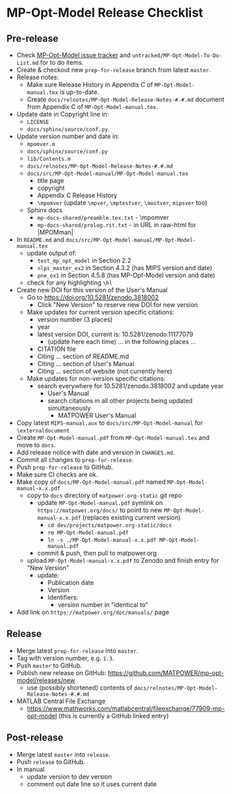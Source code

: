 MP-Opt-Model Release Checklist
==============================


Pre-release
-----------
- Check [MP-Opt-Model issue tracker](https://github.com/MATPOWER/mp-opt-model/issues)
  and `untracked/MP-Opt-Model-To-Do-List.md` for to do items.
- Create & checkout new `prep-for-release` branch from latest `master`.
- Release notes:
  - Make sure Release History in Appendix C of `MP-Opt-Model-manual.tex` is
    up-to-date.
  - Create `docs/relnotes/MP-Opt-Model-Release-Notes-#.#.md` document from
    Appendix C of `MP-Opt-Model-manual.tex`.
- Update date in Copyright line in:
  - `LICENSE`
  - `docs/sphinx/source/conf.py`.
- Update version number and date in:
  - `mpomver.m`
  - `docs/sphinx/source/conf.py`
  - `lib/Contents.m`
  - `docs/relnotes/MP-Opt-Model-Release-Notes-#.#.md`
  - `docs/src/MP-Opt-Model-manual/MP-Opt-Model-manual.tex`
    - title page
    - copyright
    - Appendix C Release History
    - `\mpomver` (update `\mpver`, `\mptestver`, `\mostver`, `mipsver` too)
  - Sphinx docs
    - `mp-docs-shared/preamble.tex.txt` - \mpomver
    - `mp-docs-shared/prolog.rst.txt` - in URL in raw-html for |MPOMman|
- In `README.md` and `docs/src/MP-Opt-Model-manual/MP-Opt-Model-manual.tex`
  - update output of:
    - `test_mp_opt_model` in Section 2.2
    - `nlps_master_ex2` in Section 4.3.2 (has MIPS version and date)
    - `pne_ex1` in Section 4.5.8 (has MP-Opt-Model version and date)
  - check for any highlighting `\hl`
- Create new DOI for this version of the User's Manual
  - Go to https://doi.org/10.5281/zenodo.3818002
    - Click "New Version" to reserve new DOI for new version
  - Make updates for current version specific citations:
    - version number (3 places)
    - year
    - latest version DOI, current is: 10.5281/zenodo.11177079
      - (update here each time)
    ... in the following places ...
    - CITATION file
    - Citing ... section of README.md
    - Citing ... section of User's Manual
    - Citing ... section of website (not currently here)
  - Make updates for non-version specific citations:
    - search everywhere for 10.5281/zenodo.3818002 and update year
      - User's Manual
      - search citations in all other projects being updated simultaneously
        - MATPOWER User's Manual
- Copy latest `MIPS-manual.aux` to `docs/src/MP-Opt-Model-manual` for
  `\externaldocument`
- Create `MP-Opt-Model-manual.pdf` from `MP-Opt-Model-manual.tex` and move
  to `docs`.
- Add release notice with date and version in `CHANGES.md`.
- Commit all changes to `prep-for-release`.
- Push `prep-for-release` to GitHub.
- Make sure CI checks are ok.
- Make copy of `docs/MP-Opt-Model-manual.pdf` named `MP-Opt-Model-manual-x.x.pdf`
  - copy to `docs` directory of `matpower.org-static` git repo
    - update `MP-Opt-Model-manual.pdf` symlink on `https://matpower.org/docs/` to point
      to new `MP-Opt-Model-manual-x.x.pdf` (replaces existing current version)
      - `cd dev/projects/matpower.org-static/docs`
      - `rm MP-Opt-Model-manual.pdf`
      - `ln -s ./MP-Opt-Model-manual-x.x.pdf MP-Opt-Model-manual.pdf`
    - commit & push, then pull to matpower.org
  - upload `MP-Opt-Model-manual-x.x.pdf` to Zenodo and finish entry for "New Version"
    - update:
      - Publication date
      - Version
      - Identifiers:
        - version number in "identical to"
- Add link on `https://matpower.org/doc/manuals/` page


Release
-------
- Merge latest `prep-for-release` into `master`.
- Tag with version number, e.g. `1.3`.
- Push `master` to GitHub.
- Publish new release on GitHub: https://github.com/MATPOWER/mp-opt-model/releases/new
  - use (possibly shortened) contents of `docs/relnotes/MP-Opt-Model-Release-Notes-#.#.md`
- MATLAB Central File Exchange
    - https://www.mathworks.com/matlabcentral/fileexchange/77909-mp-opt-model
    (this is currently a GitHub linked entry)


Post-release
------------
- Merge latest `master` into `release`.
- Push `release` to GitHub.
- In manual
  - update version to dev version
  - comment out date line so it uses current date
